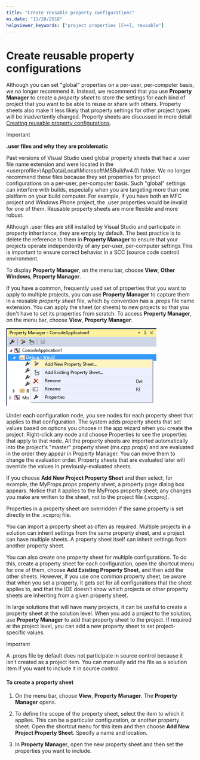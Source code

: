 ```yaml
---
title: "Create reusable property configurations"
ms.date: "11/28/2018"
helpviewer_keywords: ["project properties [C++], reusable"]
---
```


# Create reusable property configurations

Although you can set "global" properties on a per-user, per-computer basis, we no longer recommend it. Instead, we recommend that you use **Property Manager** to create a *property sheet* to store the settings for each kind of project that you want to be able to reuse or share with others. Property sheets also make it less likely that property settings for other project types will be inadvertently changed. Property sheets are discussed in more detail [Creating reusable property configurations](#bkmkPropertySheets).

> [!IMPORTANT]
> **.user files and why they are problematic**
>
> Past versions of Visual Studio used global property sheets that had a .user file name extension and were located in the \<userprofile>\AppData\Local\Microsoft\MSBuild\v4.0\ folder. We no longer recommend these files because they set properties for project configurations on a per-user, per-computer basis. Such "global" settings can interfere with builds, especially when you are targeting more than one platform on your build computer. For example, if you have both an MFC project and Windows Phone project, the .user properties would be invalid for one of them. Reusable property sheets are more flexible and more robust.
>
> Although .user files are still installed by Visual Studio and participate in property inheritance, they are empty by default. The best practice is to delete the reference to them in **Property Manager** to ensure that your projects operate independently of any per-user, per-computer settings This is important to ensure correct behavior in a SCC (source code control) environment.

To display **Property Manager**, on the menu bar, choose **View**, **Other Windows**, **Property Manager**.

If you have a common, frequently used set of properties that you want to apply to multiple projects, you can use **Property Manager** to capture them in a reusable *property sheet* file, which by convention has a .props file name extension. You can apply the sheet (or sheets) to new projects so that you don't have to set its properties from scratch. To access **Property Manager**, on the menu bar, choose **View**, **Property Manager**.

![Property Manager shortcut menu](media/sharingnew.png "SharingNew")

Under each configuration node, you see nodes for each property sheet that applies to that configuration. The system adds property sheets that set values based on options you choose in the app wizard when you create the project. Right-click any node and choose Properties to see the properties that apply to that node. All the property sheets are imported automatically into the project's "master" property sheet (ms.cpp.props) and are evaluated in the order they appear in Property Manager. You can move them to change the evaluation order. Property sheets that are evaluated later will override the values in previously-evaluated sheets.

If you choose **Add New Project Property Sheet** and then select, for example, the MyProps.props property sheet, a property page dialog box appears. Notice that it applies to the MyProps property sheet; any changes you make are written to the sheet, not to the project file (.vcxproj).

Properties in a property sheet are overridden if the same property is set directly in the .vcxproj file.

You can import a property sheet as often as required. Multiple projects in a solution can inherit settings from the same property sheet, and a project can have multiple sheets. A property sheet itself can inherit settings from another property sheet.

You can also create one property sheet for multiple configurations. To do this, create a property sheet for each configuration, open the shortcut menu for one of them, choose **Add Existing Property Sheet**, and then add the other sheets. However, if you use one common property sheet, be aware that when you set a property, it gets set for all configurations that the sheet applies to, and that the IDE doesn’t show which projects or other property sheets are inheriting from a given property sheet.

In large solutions that will have many projects, it can be useful to create a property sheet at the solution level. When you add a project to the solution, use **Property Manager** to add that property sheet to the project. If required at the project level, you can add a new property sheet to set project-specific values.

> [!IMPORTANT]
> A .props file by default does not participate in source control because it isn’t created as a project item. You can manually add the file as a solution item if you want to include it in source control.

#### To create a property sheet

1. On the menu bar, choose **View**, **Property Manager**. The **Property Manager** opens.

2. To define the scope of the property sheet, select the item to which it applies. This can be a particular configuration, or another property sheet. Open the shortcut menu for this item and then choose **Add New Project Property Sheet**. Specify a name and location.

3. In **Property Manager**, open the new property sheet and then set the properties you want to include.
